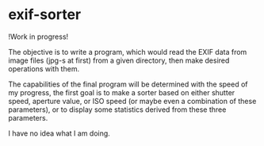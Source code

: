 exif-sorter
===========


!Work in progress!

The objective is to write a program, which would read the EXIF data
from image files (jpg-s at first) from a given directory, then make
desired operations with them.

The capabilities of the final program will be determined with the 
speed of my progress, the first goal is to make a sorter based on 
either shutter speed, aperture value, or ISO speed (or maybe even a
combination of these parameters), or to display some statistics
derived from these three parameters.

I have no idea what I am doing.
